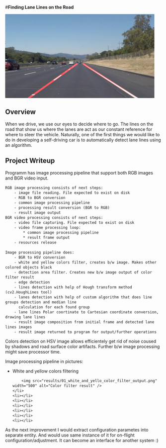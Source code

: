 #**Finding Lane Lines on the Road**

<img src="input/examples/laneLines_thirdPass.jpg" width="480" alt="Combined Image" />

Overview
---

When we drive, we use our eyes to decide where to go.  The lines on the road that show us where the lanes are act as our constant reference for where to steer the vehicle.  Naturally, one of the first things we would like to do in developing a self-driving car is to automatically detect lane lines using an algorithm.

Project Writeup
---

Programm has image processing pipeline that support both RGB images and BGR video input.

    RGB image processing consists of next steps:
        - image file reading. File expected to exist on disk
        - RGB to BGR conversion
        - common image processing pipeline
        - processing result conversion (BGR to RGB)
        - result image output
    BGR video processing consists of next steps:
        - video file capturing. File expected to exist on disk
        - video frame processing loop:
            * common image processing pipeline
            * result frame output
        - resources release

    Image processing pipeline does:
        - BGR to HSV conversion
        - white and yellow colors filter, creates b/w image. Makes other colored objects black
        - detection area filter. Creates new b/w image output of color filter result
        - edge detection
        - lines detection with help of Hough transform method (cv2.HoughLines tool)
        - lanes detection with help of custom algorithm that does line groups detection and median line
          calculation for each found group
        - lane lines Polar coortinate to Cartesian coordinate conversion, drawing lane lines
        - result image composition from initial frame and detected lane lines images
        - result image returned to program for output/further operations

Colors detection on HSV image allows efficientely get rid of noise coused by shadows and road surface color artifacts. Further b/w image processing might save processor time.

Image processing pipeline in pictures:


<ul>
    <li>
        White and yellow colors filtering

        <img src="results/01_white_and_yello_color_filter_output.png" width="500" alt="Color filter result" />
    </li>
    <li></li>
    <li></li>
    <li></li>
    <li></li>
    <li></li>
    <li></li>
</ul>

As the next improvement I would extract configuration parametes into separate entity. And would use same instance of it for on-flight configuration/adjustment. It can become an interface for another system :)

